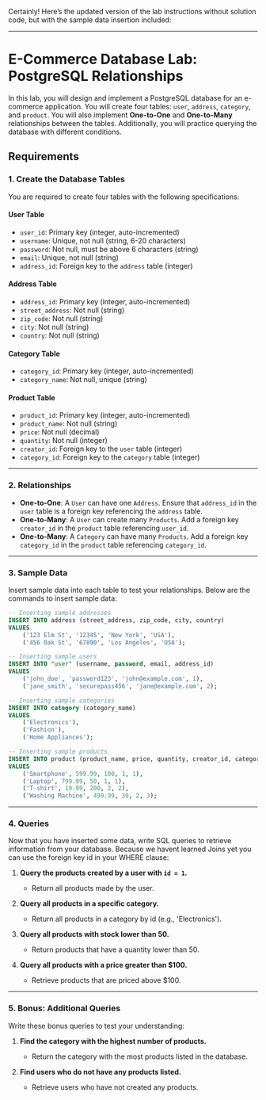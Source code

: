 Certainly! Here’s the updated version of the lab instructions without solution code, but with the sample data insertion included:

---

# E-Commerce Database Lab: PostgreSQL Relationships

In this lab, you will design and implement a PostgreSQL database for an e-commerce application. You will create four tables: `user`, `address`, `category`, and `product`. You will also implement **One-to-One** and **One-to-Many** relationships between the tables. Additionally, you will practice querying the database with different conditions.

## Requirements

### 1. **Create the Database Tables**

You are required to create four tables with the following specifications:

#### **User Table**
- `user_id`: Primary key (integer, auto-incremented)
- `username`: Unique, not null (string, 6-20 characters)
- `password`: Not null, must be above 6 characters (string)
- `email`: Unique, not null (string)
- `address_id`: Foreign key to the `address` table (integer)

#### **Address Table**
- `address_id`: Primary key (integer, auto-incremented)
- `street_address`: Not null (string)
- `zip_code`: Not null (string)
- `city`: Not null (string)
- `country`: Not null (string)

#### **Category Table**
- `category_id`: Primary key (integer, auto-incremented)
- `category_name`: Not null, unique (string)

#### **Product Table**
- `product_id`: Primary key (integer, auto-incremented)
- `product_name`: Not null (string)
- `price`: Not null (decimal)
- `quantity`: Not null (integer)
- `creator_id`: Foreign key to the `user` table (integer)
- `category_id`: Foreign key to the `category` table (integer)

---

### 2. **Relationships**
- **One-to-One**: A `User` can have one `Address`. Ensure that `address_id` in the `user` table is a foreign key referencing the `address` table.
- **One-to-Many**: A `User` can create many `Products`. Add a foreign key `creator_id` in the `product` table referencing `user_id`.
- **One-to-Many**: A `Category` can have many `Products`. Add a foreign key `category_id` in the `product` table referencing `category_id`.

---

### 3. **Sample Data**

Insert sample data into each table to test your relationships. Below are the commands to insert sample data:

```sql
-- Inserting sample addresses
INSERT INTO address (street_address, zip_code, city, country) 
VALUES 
    ('123 Elm St', '12345', 'New York', 'USA'),
    ('456 Oak St', '67890', 'Los Angeles', 'USA');

-- Inserting sample users
INSERT INTO "user" (username, password, email, address_id) 
VALUES 
    ('john_doe', 'password123', 'john@example.com', 1),
    ('jane_smith', 'securepass456', 'jane@example.com', 2);

-- Inserting sample categories
INSERT INTO category (category_name) 
VALUES 
    ('Electronics'),
    ('Fashion'),
    ('Home Appliances');

-- Inserting sample products
INSERT INTO product (product_name, price, quantity, creator_id, category_id) 
VALUES 
    ('Smartphone', 599.99, 100, 1, 1),
    ('Laptop', 799.99, 50, 1, 1),
    ('T-shirt', 19.99, 200, 2, 2),
    ('Washing Machine', 499.99, 30, 2, 3);
```

---

### 4. **Queries**

Now that you have inserted some data, write SQL queries to retrieve information from your database. Because we havent learned Joins yet you can use the foreign key id in your WHERE clause:

1. **Query the products created by a user with `id = 1`.**
   - Return all products made by the user.

2. **Query all products in a specific category.**
   - Return all products in a category by id (e.g., 'Electronics').

3. **Query all products with stock lower than 50.**
   - Return products that have a quantity lower than 50.

4. **Query all products with a price greater than $100.**
   - Retrieve products that are priced above $100.

---

### 5. **Bonus: Additional Queries**

Write these bonus queries to test your understanding:

1. **Find the category with the highest number of products.**
   - Return the category with the most products listed in the database.

2. **Find users who do not have any products listed.**
   - Retrieve users who have not created any products.

